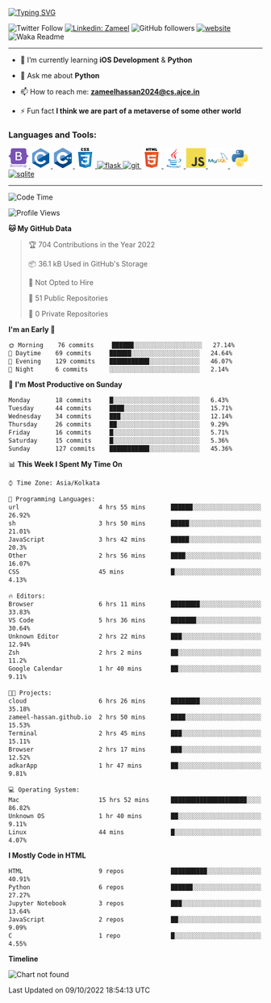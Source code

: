 [![Typing SVG](https://readme-typing-svg.herokuapp.com?lines=Hey%2C+I'm+Zameel;I+am+a+Full+Stack+Developer;I+am+a+CS+Student)](https://git.io/typing-svg)

![Twitter Follow](https://img.shields.io/twitter/follow/hassan_zameel?label=Follow)
[![Linkedin: Zameel](https://img.shields.io/badge/-zameelhassan-blue?style=flat-square&logo=Linkedin&logoColor=white&link=https://www.linkedin.com/in/zameelhassan/)](https://www.linkedin.com/in/zameelhassan/)
![GitHub followers](https://img.shields.io/github/followers/zameel7?label=Follow&style=social)
[![website](https://img.shields.io/badge/Website-ffffff.svg?&style=flat&logo=Google-Chrome&link=http://zameel7.github.io/)](http://zameel7.github.io/)
![Waka Readme](https://github.com/zameel7/zameel7/workflows/Waka%20Readme/badge.svg)
<hr>


- 🌱 I’m currently learning **iOS Development** & **Python**

- 💬 Ask me about **Python**

- 📫 How to reach me: **zameelhassan2024@cs.ajce.in**

- ⚡ Fun fact **I think we are part of a metaverse of some other world**


<h3 align="left">Languages and Tools:</h3>
<p align="left"> <a href="https://getbootstrap.com" target="_blank" rel="noreferrer"> <img src="https://raw.githubusercontent.com/devicons/devicon/master/icons/bootstrap/bootstrap-plain-wordmark.svg" alt="bootstrap" width="40" height="40"/> </a> <a href="https://www.cprogramming.com/" target="_blank" rel="noreferrer"> <img src="https://raw.githubusercontent.com/devicons/devicon/master/icons/c/c-original.svg" alt="c" width="40" height="40"/> </a> <a href="https://www.w3schools.com/cpp/" target="_blank" rel="noreferrer"> <img src="https://raw.githubusercontent.com/devicons/devicon/master/icons/cplusplus/cplusplus-original.svg" alt="cplusplus" width="40" height="40"/> </a> <a href="https://www.w3schools.com/css/" target="_blank" rel="noreferrer"> <img src="https://raw.githubusercontent.com/devicons/devicon/master/icons/css3/css3-original-wordmark.svg" alt="css3" width="40" height="40"/> </a> <a href="https://flask.palletsprojects.com/" target="_blank" rel="noreferrer"> <img src="https://www.vectorlogo.zone/logos/pocoo_flask/pocoo_flask-icon.svg" alt="flask" width="40" height="40"/> </a> <a href="https://git-scm.com/" target="_blank" rel="noreferrer"> <img src="https://www.vectorlogo.zone/logos/git-scm/git-scm-icon.svg" alt="git" width="40" height="40"/> </a> <a href="https://www.w3.org/html/" target="_blank" rel="noreferrer"> <img src="https://raw.githubusercontent.com/devicons/devicon/master/icons/html5/html5-original-wordmark.svg" alt="html5" width="40" height="40"/> </a> <a href="https://www.java.com" target="_blank" rel="noreferrer"> <img src="https://raw.githubusercontent.com/devicons/devicon/master/icons/java/java-original.svg" alt="java" width="40" height="40"/> </a> <a href="https://developer.mozilla.org/en-US/docs/Web/JavaScript" target="_blank" rel="noreferrer"> <img src="https://raw.githubusercontent.com/devicons/devicon/master/icons/javascript/javascript-original.svg" alt="javascript" width="40" height="40"/> </a> <a href="https://www.mysql.com/" target="_blank" rel="noreferrer"> <img src="https://raw.githubusercontent.com/devicons/devicon/master/icons/mysql/mysql-original-wordmark.svg" alt="mysql" width="40" height="40"/> </a> <a href="https://www.python.org" target="_blank" rel="noreferrer"> <img src="https://raw.githubusercontent.com/devicons/devicon/master/icons/python/python-original.svg" alt="python" width="40" height="40"/> </a> <a href="https://www.sqlite.org/" target="_blank" rel="noreferrer"> <img src="https://www.vectorlogo.zone/logos/sqlite/sqlite-icon.svg" alt="sqlite" width="40" height="40"/> </a> </p>

<hr>

<!--START_SECTION:waka-->
![Code Time](http://img.shields.io/badge/Code%20Time-18%20hrs%2017%20mins-blue)

![Profile Views](http://img.shields.io/badge/Profile%20Views-141-blue)

**🐱 My GitHub Data** 

> 🏆 704 Contributions in the Year 2022
 > 
> 📦 36.1 kB Used in GitHub's Storage 
 > 
> 🚫 Not Opted to Hire
 > 
> 📜 51 Public Repositories 
 > 
> 🔑 0 Private Repositories  
 > 
**I'm an Early 🐤** 

```text
🌞 Morning    76 commits     ██████░░░░░░░░░░░░░░░░░░░   27.14% 
🌆 Daytime    69 commits     ██████░░░░░░░░░░░░░░░░░░░   24.64% 
🌃 Evening    129 commits    ███████████░░░░░░░░░░░░░░   46.07% 
🌙 Night      6 commits      ░░░░░░░░░░░░░░░░░░░░░░░░░   2.14%

```
📅 **I'm Most Productive on Sunday** 

```text
Monday       18 commits     █░░░░░░░░░░░░░░░░░░░░░░░░   6.43% 
Tuesday      44 commits     ████░░░░░░░░░░░░░░░░░░░░░   15.71% 
Wednesday    34 commits     ███░░░░░░░░░░░░░░░░░░░░░░   12.14% 
Thursday     26 commits     ██░░░░░░░░░░░░░░░░░░░░░░░   9.29% 
Friday       16 commits     █░░░░░░░░░░░░░░░░░░░░░░░░   5.71% 
Saturday     15 commits     █░░░░░░░░░░░░░░░░░░░░░░░░   5.36% 
Sunday       127 commits    ███████████░░░░░░░░░░░░░░   45.36%

```


📊 **This Week I Spent My Time On** 

```text
⌚︎ Time Zone: Asia/Kolkata

💬 Programming Languages: 
url                      4 hrs 55 mins       ██████░░░░░░░░░░░░░░░░░░░   26.92% 
sh                       3 hrs 50 mins       █████░░░░░░░░░░░░░░░░░░░░   21.01% 
JavaScript               3 hrs 42 mins       █████░░░░░░░░░░░░░░░░░░░░   20.3% 
Other                    2 hrs 56 mins       ████░░░░░░░░░░░░░░░░░░░░░   16.07% 
CSS                      45 mins             █░░░░░░░░░░░░░░░░░░░░░░░░   4.13%

🔥 Editors: 
Browser                  6 hrs 11 mins       ████████░░░░░░░░░░░░░░░░░   33.83% 
VS Code                  5 hrs 36 mins       ███████░░░░░░░░░░░░░░░░░░   30.64% 
Unknown Editor           2 hrs 22 mins       ███░░░░░░░░░░░░░░░░░░░░░░   12.94% 
Zsh                      2 hrs 2 mins        ██░░░░░░░░░░░░░░░░░░░░░░░   11.2% 
Google Calendar          1 hr 40 mins        ██░░░░░░░░░░░░░░░░░░░░░░░   9.11%

🐱‍💻 Projects: 
cloud                    6 hrs 26 mins       ████████░░░░░░░░░░░░░░░░░   35.18% 
zameel-hassan.github.io  2 hrs 50 mins       ████░░░░░░░░░░░░░░░░░░░░░   15.53% 
Terminal                 2 hrs 45 mins       ███░░░░░░░░░░░░░░░░░░░░░░   15.11% 
Browser                  2 hrs 17 mins       ███░░░░░░░░░░░░░░░░░░░░░░   12.52% 
adkarApp                 1 hr 47 mins        ██░░░░░░░░░░░░░░░░░░░░░░░   9.81%

💻 Operating System: 
Mac                      15 hrs 52 mins      █████████████████████░░░░   86.82% 
Unknown OS               1 hr 40 mins        ██░░░░░░░░░░░░░░░░░░░░░░░   9.11% 
Linux                    44 mins             █░░░░░░░░░░░░░░░░░░░░░░░░   4.07%

```

**I Mostly Code in HTML** 

```text
HTML                     9 repos             ██████████░░░░░░░░░░░░░░░   40.91% 
Python                   6 repos             ██████░░░░░░░░░░░░░░░░░░░   27.27% 
Jupyter Notebook         3 repos             ███░░░░░░░░░░░░░░░░░░░░░░   13.64% 
JavaScript               2 repos             ██░░░░░░░░░░░░░░░░░░░░░░░   9.09% 
C                        1 repo              █░░░░░░░░░░░░░░░░░░░░░░░░   4.55%

```


**Timeline**

![Chart not found](https://raw.githubusercontent.com/zameel7/zameel7/master/charts/bar_graph.png) 


 Last Updated on 09/10/2022 18:54:13 UTC
<!--END_SECTION:waka-->
